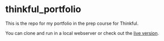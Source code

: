 # thinkful_portfolio

This is the repo for my portfolio in the prep course for Thinkful.

You can clone and run in a local webserver or check out the [live version](https://zafuzi.github.io/thinkful_portfolio/).
